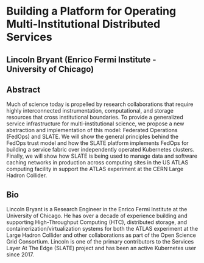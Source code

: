 # Building a Platform for Operating Multi-Institutional Distributed Services
## Lincoln Bryant (Enrico Fermi Institute - University of Chicago)

## Abstract
Much of science today is propelled by research collaborations that require highly interconnected instrumentation, computational, and storage resources that cross institutional boundaries. To provide a generalized service infrastructure for multi-institutional science, we propose a new abstraction and implementation of this model: Federated Operations (FedOps) and SLATE. We will show the general principles behind the FedOps trust model and how the SLATE platform implements FedOps for building a service fabric over independently operated Kubernetes clusters.  Finally, we will show how SLATE is being used to manage data and software caching networks in production across computing sites in the US ATLAS computing facility in support the ATLAS experiment at the CERN Large Hadron Collider.

## Bio
Lincoln Bryant is a Research Engineer in the Enrico Fermi Institute at the University of Chicago. He has over a decade of experience building and supporting High-Throughput Computing (HTC), distributed storage, and containerization/virtualization systems for both the ATLAS experiment at the Large Hadron Collider and other collaborations as part of the Open Science Grid Consortium. Lincoln is one of the primary contributors to the Services Layer At The Edge (SLATE) project and has been an active Kubernetes user since 2017.
